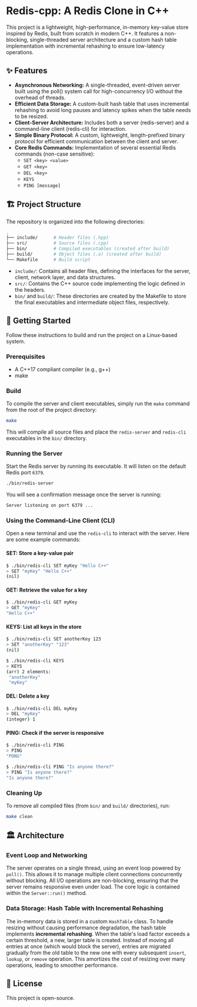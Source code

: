 # Redis-cpp: A Redis Clone in C++

This project is a lightweight, high-performance, in-memory key-value store inspired by Redis, built from scratch in modern C++. It features a non-blocking, single-threaded server architecture and a custom hash table implementation with incremental rehashing to ensure low-latency operations.

## ✨ Features

- **Asynchronous Networking:** A single-threaded, event-driven server built using the poll() system call for high-concurrency I/O without the overhead of threads.
- **Efficient Data Storage:** A custom-built hash table that uses incremental rehashing to avoid long pauses and latency spikes when the table needs to be resized.
- **Client-Server Architecture:** Includes both a server (redis-server) and a command-line client (redis-cli) for interaction.
- **Simple Binary Protocol:** A custom, lightweight, length-prefixed binary protocol for efficient communication between the client and server.
- **Core Redis Commands:** Implementation of several essential Redis commands (non-case sensitive):
  - `SET <key> <value>`
  - `GET <key>`
  - `DEL <key>`
  - `KEYS`
  - `PING [message]`

## 🏗️ Project Structure

The repository is organized into the following directories:

``` bash
.
├── include/      # Header files (.hpp) 
├── src/          # Source files (.cpp)
├── bin/          # Compiled executables (created after build)
├── build/        # Object files (.o) (created after build)
└── Makefile      # Build script
```

- `include/`: Contains all header files, defining the interfaces for the server, client, network layer, and data structures.
- `src/`: Contains the C++ source code implementing the logic defined in the headers.
- `bin/` and `build/`: These directories are created by the Makefile to store the final executables and intermediate object files, respectively.

## 🚀 Getting Started

Follow these instructions to build and run the project on a Linux-based system.

### Prerequisites

- A C++17 compliant compiler (e.g., g++)
- make

### Build

To compile the server and client executables, simply run the `make` command from the root of the project directory:

``` bash
make
```

This will compile all source files and place the `redis-server` and `redis-cli` executables in the `bin/` directory.

### Running the Server

Start the Redis server by running its executable. It will listen on the default Redis port `6379`.

``` bash
./bin/redis-server
```

You will see a confirmation message once the server is running:

``` txt
Server listening on port 6379 ...
```

### Using the Command-Line Client (CLI)

Open a new terminal and use the `redis-cli` to interact with the server. Here are some example commands:

#### SET: Store a key-value pair

``` bash
$ ./bin/redis-cli SET myKey "Hello C++"
> SET "myKey" "Hello C++" 
(nil)
```

#### GET: Retrieve the value for a key

``` bash
$ ./bin/redis-cli GET myKey
> GET "myKey" 
"Hello C++"
```

#### KEYS: List all keys in the store

``` bash
$ ./bin/redis-cli SET anotherKey 123
> SET "anotherKey" "123" 
(nil)

$ ./bin/redis-cli KEYS
> KEYS 
(arr) 2 elements:
 "anotherKey"
 "myKey"
```

#### DEL: Delete a key

``` bash
$ ./bin/redis-cli DEL myKey
> DEL "myKey" 
(integer) 1
```

#### PING: Check if the server is responsive

``` bash
$ ./bin/redis-cli PING
> PING 
"PONG"

$ ./bin/redis-cli PING "Is anyone there?"
> PING "Is anyone there?" 
"Is anyone there?"
```

### Cleaning Up

To remove all compiled files (from `bin/` and `build/` directories), run:

``` bash
make clean
```

## 🏛️ Architecture

### Event Loop and Networking

The server operates on a single thread, using an event loop powered by `poll()`. This allows it to manage multiple client connections concurrently without blocking. All I/O operations are non-blocking, ensuring that the server remains responsive even under load. The core logic is contained within the `Server::run()` method.

### Data Storage: Hash Table with Incremental Rehashing

The in-memory data is stored in a custom `HashTable` class. To handle resizing without causing performance degradation, the hash table implements **incremental rehashing**. When the table's load factor exceeds a certain threshold, a new, larger table is created. Instead of moving all entries at once (which would block the server), entries are migrated gradually from the old table to the new one with every subsequent `insert`, `lookup`, or `remove` operation. This amortizes the cost of resizing over many operations, leading to smoother performance.

## 📄 License

This project is open-source.
